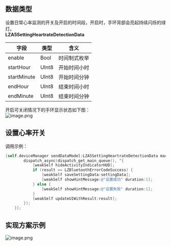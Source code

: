 <a name="Fdu08"></a>
## 数据类型
设置日常心率监测的开关及开启的时间段，开启时，手环背部会亮起持续闪烁的绿灯。<br />**LZA5SettingHeartrateDetectionData**

| 字段 | 类型 | 含义 |
| --- | --- | --- |
| enable | Bool | 时间制式枚举 |
| startHour | UInt8 | 开始时间小时 |
| startMinute | UInt8 | 开始时间分钟 |
| endHour | UInt8 |  结束时间小时 |
| endMinute | UInt8 | 结束时间分钟 |

开启可关闭情况下的手环显示状态如下图：<br />![image.png](https://cdn.nlark.com/yuque/0/2021/png/265997/1616670939743-55cd2898-31aa-4131-ac2c-a0a9fa8763eb.png#align=left&display=inline&height=338&margin=%5Bobject%20Object%5D&name=image.png&originHeight=338&originWidth=866&size=308277&status=done&style=none&width=866) 
<a name="NCJAa"></a>
## 设置心率开关

调用示例：
```objectivec
[self.deviceManager sendDataModel:LZA5SettingHeartrateDetectionData macString:self.device.mac completion:^(LZBluetoothErrorCode result, id resp) {
        dispatch_async(dispatch_get_main_queue(), ^{
            [weakSelf hideActivityIndicatorHUD];
            if (result == LZBluetoothErrorCodeSuccess) {
                [weakSelf saveSettingData:settingData];
                [weakSelf showHintMessage:@"设置成功" duration:1];
            } else {
                [weakSelf showHintMessage:@"设置失败" duration:1];
            }
            [weakSelf updateUIWithResult:result];
        });
    }];
```

<a name="oa0mX"></a>
## 实现方案示例
![image.png](https://cdn.nlark.com/yuque/0/2021/png/265997/1616671050917-b4927f36-66ef-495a-9b48-81b1209cb024.png#align=left&display=inline&height=284&margin=%5Bobject%20Object%5D&name=image.png&originHeight=284&originWidth=866&size=13076&status=done&style=none&width=866)

<br />

